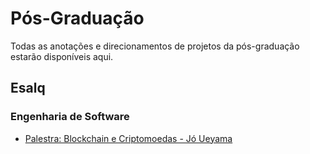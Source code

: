 # Pós-Graduação
Todas as anotações e direcionamentos de projetos da pós-graduação estarão disponíveis aqui.

## Esalq
### Engenharia de Software
* [Palestra: Blockchain e Criptomoedas - Jó Ueyama](https://github.com/rafaelpeinado/pos-graduacao/tree/esalq/palestra-blockchain-e-criptomoedas)

